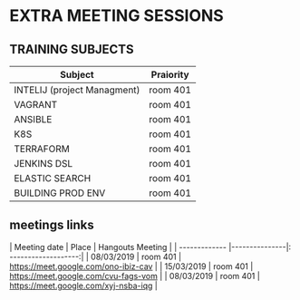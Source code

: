 # EXTRA MEETING SESSIONS

## TRAINING SUBJECTS

| Subject  | Praiority           | 
| ------------- |:---------------:|
| INTELIJ  (project Managment)    | room 401 |
| VAGRANT      | room 401 |
| ANSIBLE     | room 401 |
| K8S     | room 401 |
| TERRAFORM     | room 401 |
| JENKINS DSL     | room 401 |
| ELASTIC SEARCH     | room 401 |
| BUILDING PROD ENV     | room 401 |

## meetings links

| Meeting date  | Place           |  Hangouts Meeting    |
| ------------- |---------------|: -------------------:|
| 08/03/2019      | room 401 | https://meet.google.com/ono-ibiz-cav |
| 15/03/2019      | room 401 | https://meet.google.com/cvu-fags-vom  |
| 08/03/2019      | room 401 | https://meet.google.com/xyj-nsba-iqg |
